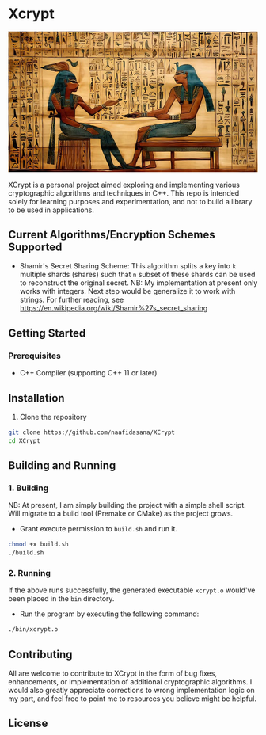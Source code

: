 # Xcrypt
<div align="center">
    <img src = "assets/encryption_in_ancient_egypt.jpg">
</div>

XCrypt is a personal project aimed exploring and implementing various cryptographic algorithms and techniques in C++.
This repo is intended solely for learning purposes and experimentation, and not to build a library to be used in applications.

## Current Algorithms/Encryption Schemes Supported
- Shamir's Secret Sharing Scheme: This algorithm splits a key into `k` multiple shards (shares) such that `n` subset of these shards can be used to reconstruct the original secret.
NB: My implementation at present only works with integers. Next step would be generalize it to work with strings.
For further reading, see https://en.wikipedia.org/wiki/Shamir%27s_secret_sharing

## Getting Started
### Prerequisites
- C++ Compiler (supporting C++ 11 or later)

## Installation
1. Clone the repository
```bash
git clone https://github.com/naafidasana/XCrypt
cd XCrypt
```
## Building and Running
### 1. Building
NB: At present, I am simply building the project with a simple shell script. Will migrate to a build tool (Premake or CMake) as the project grows.
- Grant execute permission to `build.sh` and run it.
```bash
chmod +x build.sh
./build.sh
```
### 2. Running
If the above runs successfully, the generated executable `xcrypt.o` would've been placed in the `bin` directory.
- Run the program by executing the following command:
```bash
./bin/xcrypt.o
```

## Contributing
All are welcome to contribute to XCrypt in the form of bug fixes, enhancements, or implementation of additional cryptographic algorithms. I would also greatly appreciate corrections to wrong implementation logic on my part, and feel free to point me to resources you believe might be helpful.

## License
